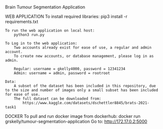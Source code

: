 Brain Tumour Segmentation Application



WEB APPLICATION
    To install required libraries:
        pip3 install -r requirements.txt

    To run the web application on local host:
        python3 run.py 

    To Log in to the web application:
        Two accounts already exist for ease of use, a regular and admin account.
        To create new accounts, or database management, please log in as admin.

        Regular: username = gkelly4000, password = 12341234
        Admin: username = admin, password = rootroot

    Data:
        A subset of the dataset has been included in this repository, due to the size and number of images only a small subset has been included for ease of use.
        The full dataset can be downloaded from:
            https://www.kaggle.com/datasets/dschettler8845/brats-2021-task1

DOCKER
    To pull and run docker image from dockerhub:
        docker run grskelly/tumour-segmentation-application
        Go to: http://172.17.0.2:5000
